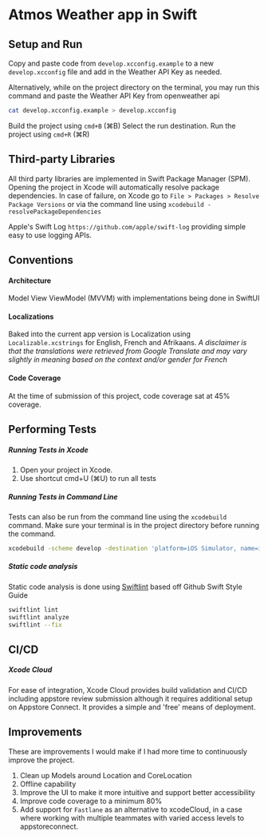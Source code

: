 # Atmos Weather app in Swift

## Setup and Run

Copy and paste code from `develop.xcconfig.example` to a new `develop.xcconfig` file and add in the Weather API Key as needed.

Alternatively, while on the project directory on the terminal, you may run this command and paste the Weather API Key from openweather api

```bash
cat develop.xcconfig.example > develop.xcconfig
```

Build the project using `cmd+B` (⌘B)
Select the run destination. Run the project using `cmd+R` (⌘R)

## Third-party Libraries

All third party libraries are implemented in Swift Package Manager (SPM). Opening the project in Xcode will automatically resolve package dependencies. In case of failure, on Xcode go to `File > Packages > Resolve Package Versions` or via the command line using `xcodebuild -resolvePackageDependencies`

Apple's Swift Log `https://github.com/apple/swift-log` providing simple easy to use logging APIs.

## Conventions

#### Architecture

Model View ViewModel (MVVM) with implementations being done in SwiftUI

#### Localizations

Baked into the current app version is Localization using `Localizable.xcstrings` for English, French and Afrikaans. _*A disclaimer is that the translations were retrieved from Google Translate and may vary slightly in meaning based on the context and/or gender for French*_

#### Code Coverage

At the time of submission of this project, code coverage sat at 45% coverage.

## Performing Tests

##### Running Tests in Xcode

1. Open your project in Xcode.
2. Use shortcut cmd+U (⌘U) to run all tests

##### Running Tests in Command Line

Tests can also be run from the command line using the `xcodebuild` command. Make sure your terminal is in the project directory before running the command.

```bash
xcodebuild -scheme develop -destination 'platform=iOS Simulator, name=iPhone14' test
```

##### Static code analysis

Static code analysis is done using [Swiftlint](https://github.com/realm/SwiftLint) based off Github Swift Style Guide

```bash
swiftlint lint
swiftlint analyze
swiftlint --fix
```

## CI/CD

##### Xcode Cloud

For ease of integration, Xcode Cloud provides build validation and CI/CD including appstore review submission although it requires additional setup on Appstore Connect. It provides a simple and 'free' means of deployment.

## Improvements

These are improvements I would make if I had more time to continuously improve the project.

1. Clean up Models around Location and CoreLocation
2. Offline capability
3. Improve the UI to make it more intuitive and support better accessibility
4. Improve code coverage to a minimum 80%
5. Add support for `Fastlane` as an alternative to xcodeCloud, in a case where working with multiple teammates with varied access levels to appstoreconnect.
